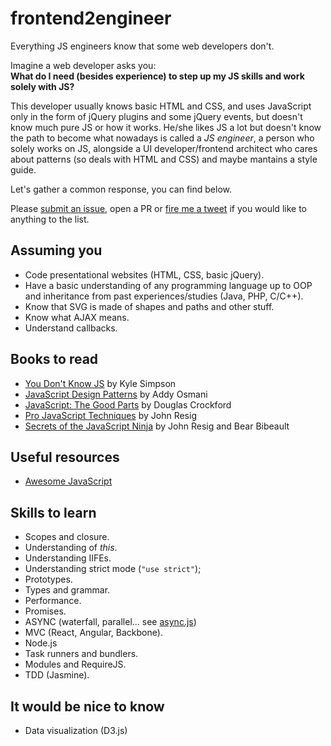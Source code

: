 # frontend2engineer
Everything JS engineers know that some web developers don't.

Imagine a web developer asks you:  
__What do I need (besides experience) to step up my JS skills and work solely with JS?__

This developer usually knows basic HTML and CSS, and uses JavaScript only in the form of jQuery plugins and some jQuery events, but doesn't know much pure JS or how it works. He/she likes JS a lot but doesn't know the path to become what nowadays is called a _JS engineer_, a person who solely works on JS, alongside a UI developer/frontend architect who cares about patterns (so deals with HTML and CSS) and maybe mantains a style guide.

Let's gather a common response, you can find below.

Please [submit an issue](https://github.com/jaicab/frontend2engineer/issues/new), open a PR or [fire me a tweet](https://twitter.com/jaicab_) if you would like to anything to the list.

## Assuming you

- Code presentational websites (HTML, CSS, basic jQuery).
- Have a basic understanding of any programming language up to OOP and inheritance from past experiences/studies (Java, PHP, C/C++).
- Know that SVG is made of shapes and paths and other stuff.
- Know what AJAX means.
- Understand callbacks.

## Books to read

- [You Don't Know JS](https://github.com/getify/You-Dont-Know-JS) by Kyle Simpson
- [JavaScript Design Patterns](https://addyosmani.com/resources/essentialjsdesignpatterns/book/) by Addy Osmani
- [JavaScript: The Good Parts](http://shop.oreilly.com/product/9780596517748.do) by Douglas Crockford
- [Pro JavaScript Techniques](http://www.apress.com/9781590597279) by John Resig
- [Secrets of the JavaScript Ninja](https://www.manning.com/books/secrets-of-the-javascript-ninja) by John Resig and Bear Bibeault

## Useful resources

- [Awesome JavaScript](https://github.com/sorrycc/awesome-javascript)

## Skills to learn

- Scopes and closure.
- Understanding of _this_.
- Understanding IIFEs.
- Understanding strict mode (`"use strict"`);
- Prototypes.
- Types and grammar.
- Performance.
- Promises.
- ASYNC (waterfall, parallel... see [async.js](https://github.com/caolan/async))
- MVC (React, Angular, Backbone).
- Node.js
- Task runners and bundlers.
- Modules and RequireJS.
- TDD (Jasmine).

## It would be nice to know

- Data visualization (D3.js)

